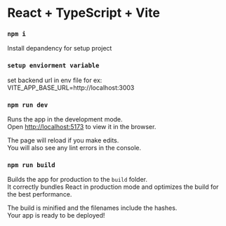 # React + TypeScript + Vite

### `npm i`
Install depandency for setup project 
### `setup enviorment variable`
set backend url in env file 
for ex: VITE_APP_BASE_URL=http://localhost:3003

### `npm run dev`

Runs the app in the development mode.\
Open [http://localhost:5173](http://localhost:5173) to view it in the browser.

The page will reload if you make edits.\
You will also see any lint errors in the console.


### `npm run build`

Builds the app for production to the `build` folder.\
It correctly bundles React in production mode and optimizes the build for the best performance.

The build is minified and the filenames include the hashes.\
Your app is ready to be deployed!
